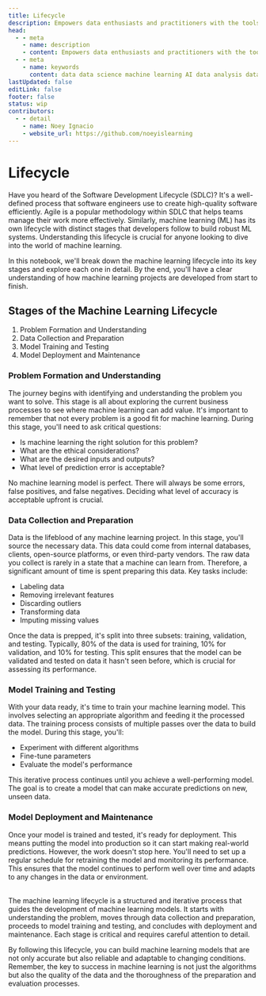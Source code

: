 ```yaml
---
title: Lifecycle
description: Empowers data enthusiasts and practitioners with the tools and knowledge to unlock the potential of data.
head:
  - - meta
    - name: description
    - content: Empowers data enthusiasts and practitioners with the tools and knowledge to unlock the potential of data.
  - - meta
    - name: keywords
      content: data data science machine learning AI data analysis data-driven data enthusiasts data practitioners
lastUpdated: false
editLink: false
footer: false
status: wip
contributors:
  - - detail
    - name: Noey Ignacio
    - website_url: https://github.com/noeyislearning
---
```


# Lifecycle

Have you heard of the Software Development Lifecycle (SDLC)? It's a well-defined process that software engineers use to create high-quality software efficiently. Agile is a popular methodology within SDLC that helps teams manage their work more effectively. Similarly, machine learning (ML) has its own lifecycle with distinct stages that developers follow to build robust ML systems. Understanding this lifecycle is crucial for anyone looking to dive into the world of machine learning.

In this notebook, we'll break down the machine learning lifecycle into its key stages and explore each one in detail. By the end, you'll have a clear understanding of how machine learning projects are developed from start to finish.

## Stages of the Machine Learning Lifecycle

1. Problem Formation and Understanding
2. Data Collection and Preparation
3. Model Training and Testing
4. Model Deployment and Maintenance

### Problem Formation and Understanding

The journey begins with identifying and understanding the problem you want to solve. This stage is all about exploring the current business processes to see where machine learning can add value. It's important to remember that not every problem is a good fit for machine learning. During this stage, you'll need to ask critical questions:

- Is machine learning the right solution for this problem?
- What are the ethical considerations?
- What are the desired inputs and outputs?
- What level of prediction error is acceptable?

No machine learning model is perfect. There will always be some errors, false positives, and false negatives. Deciding what level of accuracy is acceptable upfront is crucial.

### Data Collection and Preparation

Data is the lifeblood of any machine learning project. In this stage, you'll source the necessary data. This data could come from internal databases, clients, open-source platforms, or even third-party vendors. The raw data you collect is rarely in a state that a machine can learn from. Therefore, a significant amount of time is spent preparing this data. Key tasks include:

- Labeling data
- Removing irrelevant features
- Discarding outliers
- Transforming data
- Imputing missing values

Once the data is prepped, it's split into three subsets: training, validation, and testing. Typically, 80% of the data is used for training, 10% for validation, and 10% for testing. This split ensures that the model can be validated and tested on data it hasn't seen before, which is crucial for assessing its performance.

### Model Training and Testing

With your data ready, it's time to train your machine learning model. This involves selecting an appropriate algorithm and feeding it the processed data. The training process consists of multiple passes over the data to build the model. During this stage, you'll:

- Experiment with different algorithms
- Fine-tune parameters
- Evaluate the model's performance

This iterative process continues until you achieve a well-performing model. The goal is to create a model that can make accurate predictions on new, unseen data.

### Model Deployment and Maintenance

Once your model is trained and tested, it's ready for deployment. This means putting the model into production so it can start making real-world predictions. However, the work doesn't stop here. You'll need to set up a regular schedule for retraining the model and monitoring its performance. This ensures that the model continues to perform well over time and adapts to any changes in the data or environment.

<br />
The machine learning lifecycle is a structured and iterative process that guides the development of machine learning models. It starts with understanding the problem, moves through data collection and preparation, proceeds to model training and testing, and concludes with deployment and maintenance. Each stage is critical and requires careful attention to detail.

By following this lifecycle, you can build machine learning models that are not only accurate but also reliable and adaptable to changing conditions. Remember, the key to success in machine learning is not just the algorithms but also the quality of the data and the thoroughness of the preparation and evaluation processes.
